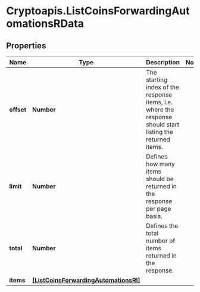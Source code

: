 # Cryptoapis.ListCoinsForwardingAutomationsRData

## Properties

Name | Type | Description | Notes
------------ | ------------- | ------------- | -------------
**offset** | **Number** | The starting index of the response items, i.e. where the response should start listing the returned items. | 
**limit** | **Number** | Defines how many items should be returned in the response per page basis. | 
**total** | **Number** | Defines the total number of items returned in the response. | 
**items** | [**[ListCoinsForwardingAutomationsRI]**](ListCoinsForwardingAutomationsRI.md) |  | 


